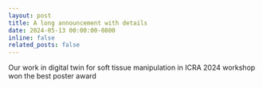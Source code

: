 ```yaml
---
layout: post
title: A long announcement with details
date: 2024-05-13 00:00:00-0800
inline: false
related_posts: false
---
```


Our work in digital twin for soft tissue manipulation in ICRA 2024 workshop won the best poster award
